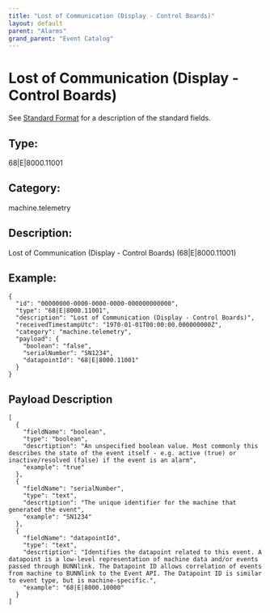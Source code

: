 ```yaml
---
title: "Lost of Communication (Display - Control Boards)"
layout: default
parent: "Alarms"
grand_parent: "Event Catalog"
---
```


# Lost of Communication (Display - Control Boards)

See [Standard Format](/event-subscriptions/event-format) for a description of the standard fields.

## Type:

68\|E\|8000.11001

## Category:

machine.telemetry

## Description: 

Lost of Communication (Display - Control Boards) (68\|E\|8000.11001)

## Example:

```
{
  "id": "00000000-0000-0000-0000-000000000000",
  "type": "68|E|8000.11001",
  "description": "Lost of Communication (Display - Control Boards)",
  "receivedTimestampUtc": "1970-01-01T00:00:00.000000000Z",
  "category": "machine.telemetry",
  "payload": {
    "boolean": "false",
    "serialNumber": "SN1234",
    "datapointId": "68|E|8000.11001"
  }
}
```

## Payload Description

```
[
  {
    "fieldName": "boolean",
    "type": "boolean",
    "descrtiption": "An unspecified boolean value. Most commonly this describes the state of the event itself - e.g. active (true) or inactive/resolved (false) if the event is an alarm",
    "example": "true"
  },
  {
    "fieldName": "serialNumber",
    "type": "text",
    "descrtiption": "The unique identifier for the machine that generated the event",
    "example": "SN1234"
  },
  {
    "fieldName": "datapointId",
    "type": "text",
    "descrtiption": "Identifies the datapoint related to this event. A datapoint is a low-level representation of machine data and/or events passed through BUNNlink. The Datapoint ID allows correlation of events from machine to BUNNlink to the Event API. The Datapoint ID is similar to event type, but is machine-specific.",
    "example": "68|E|8000.10000"
  }
]
```

